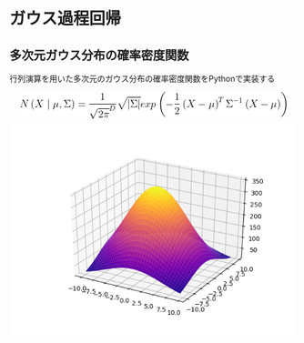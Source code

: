 # ガウス過程回帰

## 多次元ガウス分布の確率密度関数
行列演算を用いた多次元のガウス分布の確率密度関数をPythonで実装する
<div align="center">
  <img src="https://github.com/Shochan024/gaus_process/blob/master/formula_imgs/multi_gaus_dev.png">
</div>
<div align="center">
  <img src="https://github.com/Shochan024/gaus_process/blob/master/imgs/muti_gaus_dev.png">
</div>

